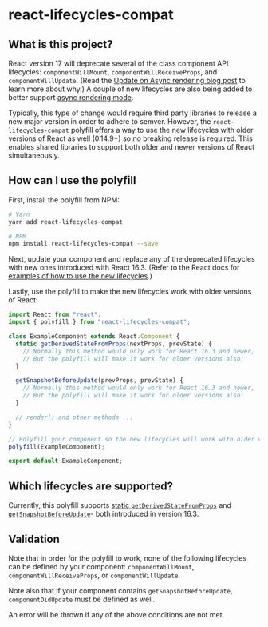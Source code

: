 # react-lifecycles-compat

## What is this project?

React version 17 will deprecate several of the class component API lifecycles: `componentWillMount`, `componentWillReceiveProps`, and `componentWillUpdate`. (Read the [Update on Async rendering blog post](https://reactjs.org/blog/2018/03/27/update-on-async-rendering.html) to learn more about why.) A couple of new lifecycles are also being added to better support [async rendering mode](https://reactjs.org/blog/2018/03/01/sneak-peek-beyond-react-16.html).

Typically, this type of change would require third party libraries to release a new major version in order to adhere to semver. However, the `react-lifecycles-compat` polyfill offers a way to use the new lifecycles with older versions of React as well (0.14.9+) so no breaking release is required. This enables shared libraries to support both older and newer versions of React simultaneously.

## How can I use the polyfill

First, install the polyfill from NPM:

```sh
# Yarn
yarn add react-lifecycles-compat

# NPM
npm install react-lifecycles-compat --save
```

Next, update your component and replace any of the deprecated lifecycles with new ones introduced with React 16.3. (Refer to the React docs for [examples of how to use the new lifecycles](https://reactjs.org/blog/2018/03/27/update-on-async-rendering.html).)

Lastly, use the polyfill to make the new lifecycles work with older versions of React:

```js
import React from "react";
import { polyfill } from "react-lifecycles-compat";

class ExampleComponent extends React.Component {
  static getDerivedStateFromProps(nextProps, prevState) {
    // Normally this method would only work for React 16.3 and newer,
    // But the polyfill will make it work for older versions also!
  }

  getSnapshotBeforeUpdate(prevProps, prevState) {
    // Normally this method would only work for React 16.3 and newer,
    // But the polyfill will make it work for older versions also!
  }

  // render() and other methods ...
}

// Polyfill your component so the new lifecycles will work with older versions of React:
polyfill(ExampleComponent);

export default ExampleComponent;
```

## Which lifecycles are supported?

Currently, this polyfill supports [static `getDerivedStateFromProps`](https://reactjs.org/docs/react-component.html#static-getderivedstatefromprops) and [`getSnapshotBeforeUpdate`](https://reactjs.org/docs/react-component.html#getsnapshotbeforeupdate)- both introduced in version 16.3.

## Validation

Note that in order for the polyfill to work, none of the following lifecycles can be defined by your component: `componentWillMount`, `componentWillReceiveProps`, or `componentWillUpdate`.

Note also that if your component contains `getSnapshotBeforeUpdate`, `componentDidUpdate` must be defined as well.

An error will be thrown if any of the above conditions are not met.
